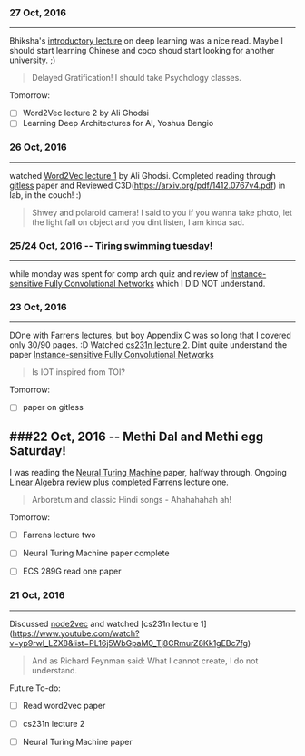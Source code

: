 
### 27 Oct, 2016
---------------
Bhiksha's [introductory lecture](http://deeplearning.cs.cmu.edu/slides.2016/Intro.pdf) on deep learning was a nice read. 
Maybe I should start learning Chinese and coco shoud start looking for another university. ;)

>Delayed Gratification! I should take Psychology classes.

Tomorrow:
- [ ] Word2Vec lecture 2 by Ali Ghodsi
- [ ] Learning Deep Architectures for AI, Yoshua Bengio

### 26 Oct, 2016
---------------
watched [Word2Vec lecture 1](https://www.youtube.com/watch?v=TsEGsdVJjuA&t=2s) by Ali Ghodsi. 
Completed reading through [gitless](http://people.csail.mit.edu/sperezde/oopsla16.pdf) paper and Reviewed C3D(https://arxiv.org/pdf/1412.0767v4.pdf) in lab, in the couch! :)

>Shwey and polaroid camera! I said to you if you wanna take photo, let the light fall on object and you dint listen, I am kinda sad.


### 25/24 Oct, 2016 -- Tiring swimming tuesday!
---------------
while monday was spent for comp arch quiz and review of [Instance-sensitive Fully Convolutional Networks](https://arxiv.org/pdf/1603.08678v1.pdf) which I DID NOT understand.

### 23 Oct, 2016
---------------
DOne with Farrens lectures, but boy Appendix C was so long that I covered only 30/90 pages. :D
Watched [cs231n lecture 2](https://www.youtube.com/watch?v=t2IwlUtbCFE). Dint quite understand the paper [Instance-sensitive Fully Convolutional Networks](https://arxiv.org/abs/1603.08678) 

>Is IOT inspired from TOI?

Tomorrow: 
- [ ] paper on gitless


###22 Oct, 2016 -- Methi Dal and Methi egg Saturday!
---------------
I was reading the [Neural Turing Machine](https://arxiv.org/pdf/1410.5401v2.pdf) paper, halfway through.
Ongoing [Linear Algebra](http://cs229.stanford.edu/section/cs229-linalg.pdf) review plus completed Farrens lecture one.

>Arboretum and classic Hindi songs - Ahahahahah ah!

Tomorrow:
- [ ] Farrens lecture two
- [ ] Neural Turing Machine paper complete
- [ ] ECS 289G read one paper



### 21 Oct, 2016
---------------
Discussed [node2vec](https://arxiv.org/abs/1607.00653) and watched [cs231n lecture 1] (https://www.youtube.com/watch?v=yp9rwI_LZX8&list=PL16j5WbGpaM0_Tj8CRmurZ8Kk1gEBc7fg)

>And  as Richard Feynman said:
> What I cannot create, I do not understand.

Future To-do:
- [ ] Read word2vec paper
- [ ] cs231n lecture 2
- [ ] Neural Turing Machine paper


